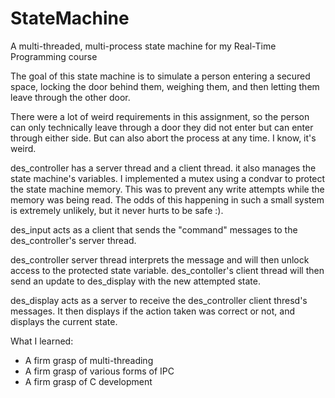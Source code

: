 # StateMachine
A multi-threaded, multi-process state machine for my Real-Time Programming course

The goal of this state machine is to simulate a person entering a secured space, locking the door behind them, weighing them, and then letting them leave through the other door.

There were a lot of weird requirements in this assignment, so the person can only technically leave through a door they did not enter but can enter through either side. But can also abort the process at any time. I know, it's weird.

des_controller has a server thread and a client thread. it also manages the state machine's variables. I implemented a mutex using a condvar to protect the state machine memory. This was to prevent any write attempts while the memory was being read. The odds of this happening in such a small system is extremely unlikely, but it never hurts to be safe :).

des_input acts as a client that sends the "command" messages to the des_controller's server thread.

des_controller server thread interprets the message and will then unlock access to the protected state variable.
des_contoller's client thread will then send an update to des_display with the new attempted state.

des_display acts as a server to receive the des_controller client thresd's messages. It then displays if the action taken was correct or not, and displays the current state.

What I learned:
- A firm grasp of multi-threading
- A firm grasp of various forms of IPC
- A firm grasp of C development
